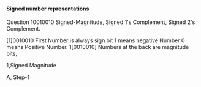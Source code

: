 #### Signed number representations

Question 10010010 Signed-Magnitude, Signed 1's Complement, Signed 2's Complement. 

[1]0010010 First Number is always sign bit 1 means negative Number 0 means Positive Number.
1[0010010] Numbers at the back are magnitude bits,

1,Signed Magnitude 

A, Step-1

